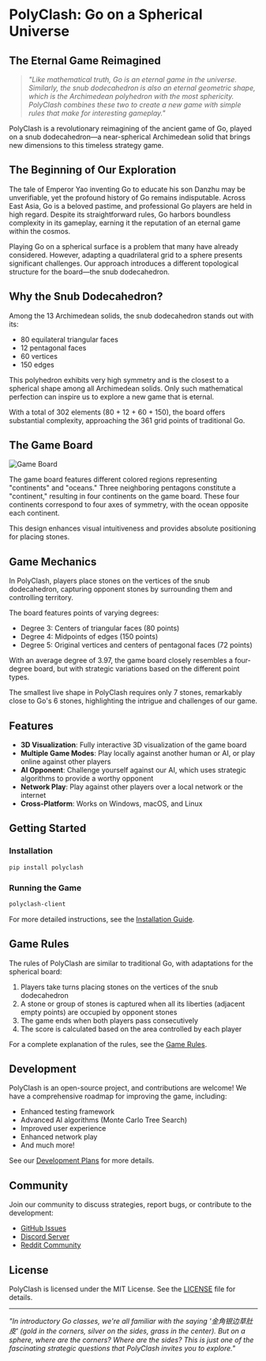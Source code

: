 # PolyClash: Go on a Spherical Universe

## The Eternal Game Reimagined

> *"Like mathematical truth, Go is an eternal game in the universe. Similarly, the snub dodecahedron is also an eternal geometric shape, which is the Archimedean polyhedron with the most sphericity. PolyClash combines these two to create a new game with simple rules that make for interesting gameplay."*

PolyClash is a revolutionary reimagining of the ancient game of Go, played on a snub dodecahedron—a near-spherical Archimedean solid that brings new dimensions to this timeless strategy game.

## The Beginning of Our Exploration

The tale of Emperor Yao inventing Go to educate his son Danzhu may be unverifiable, yet the profound history of Go remains indisputable. Across East Asia, Go is a beloved pastime, and professional Go players are held in high regard. Despite its straightforward rules, Go harbors boundless complexity in its gameplay, earning it the reputation of an eternal game within the cosmos.

Playing Go on a spherical surface is a problem that many have already considered. However, adapting a quadrilateral grid to a sphere presents significant challenges. Our approach introduces a different topological structure for the board—the snub dodecahedron.

## Why the Snub Dodecahedron?

Among the 13 Archimedean solids, the snub dodecahedron stands out with its:
- 80 equilateral triangular faces
- 12 pentagonal faces
- 60 vertices
- 150 edges

This polyhedron exhibits very high symmetry and is the closest to a spherical shape among all Archimedean solids. Only such mathematical perfection can inspire us to explore a new game that is eternal.

With a total of 302 elements (80 + 12 + 60 + 150), the board offers substantial complexity, approaching the 361 grid points of traditional Go.

## The Game Board

![Game Board](./board.png)

The game board features different colored regions representing "continents" and "oceans." Three neighboring pentagons constitute a "continent," resulting in four continents on the game board. These four continents correspond to four axes of symmetry, with the ocean opposite each continent.

This design enhances visual intuitiveness and provides absolute positioning for placing stones.

## Game Mechanics

In PolyClash, players place stones on the vertices of the snub dodecahedron, capturing opponent stones by surrounding them and controlling territory.

The board features points of varying degrees:
- Degree 3: Centers of triangular faces (80 points)
- Degree 4: Midpoints of edges (150 points)
- Degree 5: Original vertices and centers of pentagonal faces (72 points)

With an average degree of 3.97, the game board closely resembles a four-degree board, but with strategic variations based on the different point types.

The smallest live shape in PolyClash requires only 7 stones, remarkably close to Go's 6 stones, highlighting the intrigue and challenges of our game.

## Features

- **3D Visualization**: Fully interactive 3D visualization of the game board
- **Multiple Game Modes**: Play locally against another human or AI, or play online against other players
- **AI Opponent**: Challenge yourself against our AI, which uses strategic algorithms to provide a worthy opponent
- **Network Play**: Play against other players over a local network or the internet
- **Cross-Platform**: Works on Windows, macOS, and Linux

## Getting Started

### Installation

```bash
pip install polyclash
```

### Running the Game

```bash
polyclash-client
```

For more detailed instructions, see the [Installation Guide](docs/02_installation.md).

## Game Rules

The rules of PolyClash are similar to traditional Go, with adaptations for the spherical board:

1. Players take turns placing stones on the vertices of the snub dodecahedron
2. A stone or group of stones is captured when all its liberties (adjacent empty points) are occupied by opponent stones
3. The game ends when both players pass consecutively
4. The score is calculated based on the area controlled by each player

For a complete explanation of the rules, see the [Game Rules](docs/03_game_rules.md).

## Development

PolyClash is an open-source project, and contributions are welcome! We have a comprehensive roadmap for improving the game, including:

- Enhanced testing framework
- Advanced AI algorithms (Monte Carlo Tree Search)
- Improved user experience
- Enhanced network play
- And much more!

See our [Development Plans](plans/README.md) for more details.

## Community

Join our community to discuss strategies, report bugs, or contribute to the development:

- [GitHub Issues](https://github.com/spherical-go/polyclash/issues)
- [Discord Server](https://discord.gg/polyclash)
- [Reddit Community](https://reddit.com/r/polyclash)

## License

PolyClash is licensed under the MIT License. See the [LICENSE](LICENSE) file for details.

---

*"In introductory Go classes, we're all familiar with the saying '金角银边草肚皮' (gold in the corners, silver on the sides, grass in the center). But on a sphere, where are the corners? Where are the sides? This is just one of the fascinating strategic questions that PolyClash invites you to explore."*

